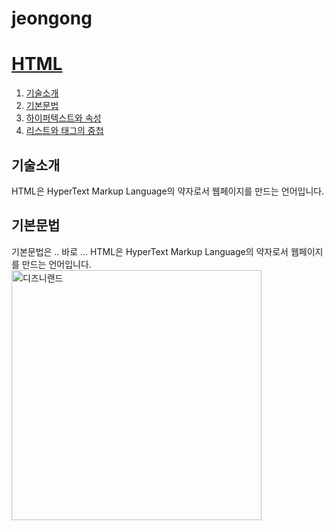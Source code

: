 # jeongong

<!DOCTYPE html>
<html>
<head>
<title>HTML - 수업소개</title>
<meta charset="utf-8">
</head>
<body>
<h1><a href="index.html">HTML</a></h1>
<ol>
<li><a href="1.html">기술소개</a></li>
<li><a href="2.html">기본문법<a/></li>
<li><a href="3.html">하이퍼텍스트와 속성</a></li>
<li><a href="4.html">리스트와 태그의 중첩</a></li>
</ol>
<h2>기술소개</h2>
HTML은 HyperText Markup Language의 약자로서 웹페이지를 만드는 언어입니다.
</body>
</html>

</ol>
<h2> 기본문법 </h2>
기본문법은 .. 바로 … HTML은 HyperText Markup Language의 약자로서 웹페이지를 만드는 언어입니다.
</body>
</html>

<img src="https://a.travel-assets.com/mediavault.le/media/b2d0583d4949d732b2856a4b08d694a786884774.jpeg" alt="디즈니랜드" weight="300" height="400"/>
